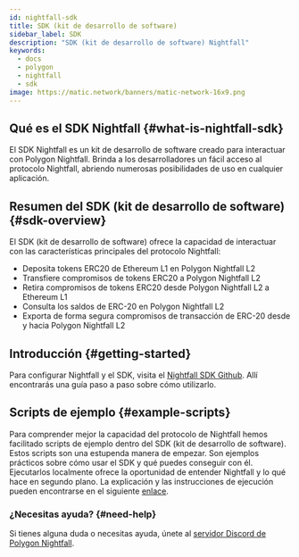 ```yaml
---
id: nightfall-sdk
title: SDK (kit de desarrollo de software)
sidebar_label: SDK
description: "SDK (kit de desarrollo de software) Nightfall"
keywords:
  - docs
  - polygon
  - nightfall
  - sdk
image: https://matic.network/banners/matic-network-16x9.png
---
```


## Qué es el SDK Nightfall {#what-is-nightfall-sdk}
El SDK Nightfall es un kit de desarrollo de software creado para interactuar con Polygon Nightfall. Brinda a los desarrolladores un fácil acceso al protocolo Nightfall, abriendo numerosas posibilidades de uso en cualquier aplicación.

## Resumen del SDK (kit de desarrollo de software) {#sdk-overview}
El SDK (kit de desarrollo de software) ofrece la capacidad de interactuar con las características principales del protocolo Nightfall:
- Deposita tokens ERC20 de Ethereum L1 en Polygon Nightfall L2
- Transfiere compromisos de tokens ERC20 a Polygon Nightfall L2
- Retira compromisos de tokens ERC20 desde Polygon Nightfall L2 a Ethereum L1
- Consulta los saldos de ERC-20 en Polygon Nightfall L2
- Exporta de forma segura compromisos de transacción de ERC-20 desde y hacia Polygon Nightfall L2


## Introducción {#getting-started}
Para configurar Nightfall y el SDK, visita el [Nightfall SDK Github](https://github.com/maticnetwork/nightfall-sdk#requirements).
Allí encontrarás una guía paso a paso sobre cómo utilizarlo.

## Scripts de ejemplo {#example-scripts}
Para comprender mejor la capacidad del protocolo de Nightfall hemos facilitado scripts de ejemplo dentro del SDK (kit de desarrollo de software). Estos scripts son una estupenda manera de empezar. Son ejemplos prácticos sobre cómo usar el SDK y qué puedes conseguir con él. Ejecutarlos localmente ofrece la oportunidad de entender Nightfall y lo qué hace en segundo plano.
La explicación y las instrucciones de ejecución pueden encontrarse en el siguiente [enlace](https://github.com/maticnetwork/nightfall-sdk#example-scripts).

### ¿Necesitas ayuda? {#need-help}
Si tienes alguna duda o necesitas ayuda, únete al [servidor Discord de Polygon Nightfall](https://discord.com/invite/pZkC3JV2bR).

